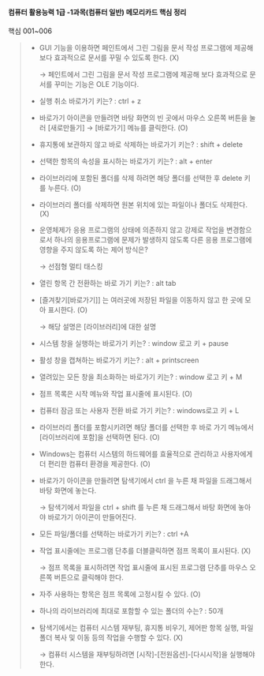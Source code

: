 #### 컴퓨터 활용능력 1급 -1과목(컴퓨터 일반) 메모리카드 핵심 정리 

핵심 001~006

> * GUI 기능을 이용하면 페인트에서 그린 그림을 문서 작성 프로그램에 제공해 보다 효과적으로 문서를 꾸밀 수 있도록 한다. (X)
>
>   → 페인트에서 그린 그림을 문서 작성 프로그램에 제공해 보다 효과적으로 문서를 꾸미는 기능은 OLE 기능이다. 
>
> * 실행 취소 바로가기 키는? : ctrl + z
>
> * 바로가기 아이콘을 만들려면  바탕 화면의 빈 곳에서 마우스 오른쪽 버튼을 눌러 [새로만들기] → [바로가기] 메뉴를 클릭한다. (O)
>
> * 휴지통에 보관하지 않고 바로 삭제하는 바로가기 키는? : shift + delete
>
> * 선택한 항목의 속성을 표시하는 바로가기 키는? : alt + enter
>
> * 라이브러리에 포함된 폴더를 삭제 하려면 해당 폴더를 선택한 후 delete 키를 누른다. (O)
>
> * 라이브러리 폴더를 삭제하면 원본 위치에 있는 파일이나 폴더도 삭제한다. (X)
>
> * 운영체제가 응용 프로그램의 상태에 의존하지 않고 강제로 작업을 변경함으로서 하나의 응용프로그램에 문제가 발생하지 않도록 다른 응용 프로그램에 영향을 주지 않도록 하는 제어 방식은?  
>
>   → 선점형 멀티 태스킹 
>
> * 열린 항목 간 전환하는 바로 가기 키는? : alt tab
>
> * [즐겨찾기[바로가기]] 는 여러곳에 저장된 파일을 이동하지 않고 한 곳에 모아 표시한다. (O)
>
>   → 해당 설명은 [라이브러리]에 대한 설명 
>
> * 시스템 창을 실행하는 바로가기 키는? : window 로고 키 + pause
>
> * 활성 창을 캡쳐하는 바로가기 키는? : alt + printscreen 
>
> * 열려있는 모든 창을 최소화하는 바로가기 키는? : window 로고 키 + M
>
> * 점프 목록은 시작 메뉴와 작업 표시줄에 표시된다. (O)
>
> * 컴퓨터 잠금 또는 사용자 전환 바로 가기 키는? : windows로고 키 + L
>
> * 라이브러리 폴더를 포함시키려면 해당 폴더를 선택한 후 바로 가기 메뉴에서 [라이브러리에 포함]을 선택하면 된다. (O)
>
> * Windows는 컴퓨터 시스템의 하드웨어를 효율적으로 관리하고 사용자에게 더 편리한 컴퓨터 환경을 제공한다. (O)
>
> * 바로가기 아이콘을 만들려면 탐색기에서 ctrl 을 누른 채 파일을 드래그해서 바탕 화면에 놓는다. 
>
>   → 탐색기에서 파일을 ctrl + shift 를 누른 채 드래그해서 바탕 화면에 놓아야 바로가기 아이콘이 만들어진다. 
>
> * 모든 파일/폴더를 선택하는 바로가기 키는?  : ctrl +A
>
> * 작업 표시줄에는 프로그램 단추를 더블클릭하면 점프 목록이 표시된다. (X)
>
>   → 점프 목록을 표시하려면 작업 표시줄에 표시된 프로그램 단추를 마우스 오른쪽 버튼으로 클릭해야 한다. 
>
> * 자주 사용하는 항목은 점프 목록에 고정시킬 수 있다. (O)
>
> * 하나의 라이브러리에 최대로 포함할 수 있는 폴더의 수는? : 50개
>
> * 탐색기에서는 컴퓨터 시스템 재부팅, 휴지통 비우기, 제어판 항목 실행, 파일 폴더 복사 및 이동 등의 작업을 수행할 수 있다. (X)
>
>   → 컴퓨터 시스템을 재부팅하려면 [시작]-[전원옵션]-[다시시작]을 실행해야 한다. 
>
>   